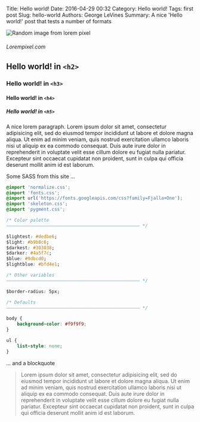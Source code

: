 Title: Hello world!
Date: 2016-04-29 00:32
Category: Hello world!
Tags: first post
Slug: hello-world
Authors: George LeVines
Summary: A nice 'Hello world!' post that tests a number of formats

![Random image from lorem pixel](http://lorempixel.com/g/1200/800 "Random image from lorem pixel")
###### Lorempixel.com

## Hello world! in `<h2>`
### Hello world! in `<h3>`
#### Hello world! in `<h4>`
##### Hello world! in `<h5>`

A nice lorem paragraph. Lorem ipsum dolor sit amet, consectetur adipisicing elit, sed do eiusmod
tempor incididunt ut labore et dolore magna aliqua. Ut enim ad minim veniam,
quis nostrud exercitation ullamco laboris nisi ut aliquip ex ea commodo
consequat. Duis aute irure dolor in reprehenderit in voluptate velit esse
cillum dolore eu fugiat nulla pariatur. Excepteur sint occaecat cupidatat non
proident, sunt in culpa qui officia deserunt mollit anim id est laborum.

Some SASS from this site ...

```CSS
@import 'normalize.css';
@import 'fonts.css';
@import url('https://fonts.googleapis.com/css?family=Fjalla+One');
@import 'skeleton.css';
@import 'pygment.css';

/* Color palette 
–––––––––––––––––––––––––––––––––––––––––––––––––– */

$lightest: #dedbe6;
$light: #b9b8c6;
$darkest: #303038;
$darker: #4a5f7c;
$blue: #9dbcd0;
$lightblue: #bfd4e1;

/* Other variables
–––––––––––––––––––––––––––––––––––––––––––––––––– */

$border-radius: 5px;

/* Defaults
–––––––––––––––––––––––––––––––––––––––––––––––––– */

body {
	background-color: #f9f9f9;
}

ul {
	list-style: none;
}
```

... and a blockquote

> Lorem ipsum dolor sit amet, consectetur adipisicing elit, sed do eiusmod
tempor incididunt ut labore et dolore magna aliqua. Ut enim ad minim veniam,
quis nostrud exercitation ullamco laboris nisi ut aliquip ex ea commodo
consequat. Duis aute irure dolor in reprehenderit in voluptate velit esse
cillum dolore eu fugiat nulla pariatur. Excepteur sint occaecat cupidatat non
proident, sunt in culpa qui officia deserunt mollit anim id est laborum.
	

